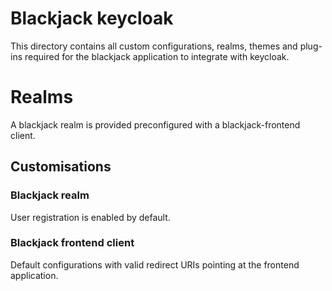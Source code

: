 # Blackjack keycloak
This directory contains all custom configurations, realms, themes and plug-ins required for the blackjack application to integrate with keycloak.

# Realms

A blackjack realm is provided preconfigured with a blackjack-frontend client.

## Customisations
### Blackjack realm
User registration is enabled by default.

### Blackjack frontend client
Default configurations with valid redirect URIs pointing at the frontend application.